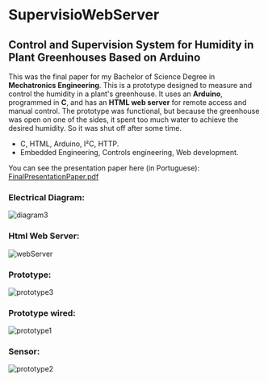 # SupervisioWebServer
## Control and Supervision System for Humidity in Plant Greenhouses Based on Arduino
This was the final paper for my Bachelor of Science Degree in **Mechatronics Engineering**.
This is a prototype designed to measure and control the humidity in a plant's greenhouse.
It uses an **Arduino**, programmed in **C**, and has an **HTML web server** for remote access and manual control.
The prototype was functional, but because the greenhouse was open on one of the sides, it spent too much water to achieve the desired humidity.
So it was shut off after some time.

- C, HTML, Arduino, I²C, HTTP.
- Embedded Engineering, Controls engineering, Web development.

You can see the presentation paper here (in Portuguese): [FinalPresentationPaper.pdf](https://drive.google.com/file/d/1z909B6kyBsrXbPFAZjmQflkpiqEw75V5/view?usp=sharing)

### Electrical Diagram:
![diagram3](https://github.com/user-attachments/assets/74c69dcc-7280-41b1-a636-a1feb67013e2)

### Html Web Server:
![webServer](https://github.com/user-attachments/assets/76bbfce8-85ab-41c9-bf21-a3e97244f976)

### Prototype:
![prototype3](https://github.com/user-attachments/assets/62b3e84a-cb7f-47b6-81bd-be321e9e7593)

### Prototype wired:
![prototype1](https://github.com/user-attachments/assets/989adc09-f284-4cc3-9ab8-62580d238b97)

### Sensor:
![prototype2](https://github.com/user-attachments/assets/8f16fb52-8770-41c7-8627-0878671d020c)

